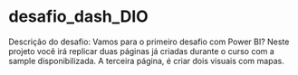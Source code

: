 # desafio_dash_DIO
Descrição do desafio: Vamos para o primeiro desafio com Power BI? Neste projeto você irá replicar duas páginas já criadas durante o curso com a sample disponibilizada. A terceira página, é criar dois visuais com mapas. 
